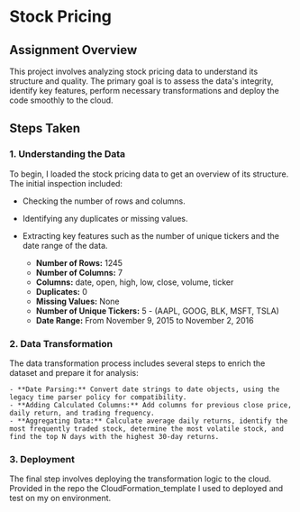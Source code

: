 
# Stock Pricing 

## Assignment Overview

This project involves analyzing stock pricing data to understand its structure and quality. The primary goal is to assess the data's integrity, identify key features, perform necessary transformations and deploy the code smoothly to the cloud.

## Steps Taken

### 1. Understanding the Data

To begin, I loaded the stock pricing data to get an overview of its structure. The initial inspection included:
- Checking the number of rows and columns.
- Identifying any duplicates or missing values.
- Extracting key features such as the number of unique tickers and the date range of the data.

    - **Number of Rows:** 1245
    - **Number of Columns:** 7
    - **Columns:** date, open, high, low, close, volume, ticker
    - **Duplicates:** 0
    - **Missing Values:** None
    - **Number of Unique Tickers:** 5 - (AAPL, GOOG, BLK, MSFT, TSLA)
    - **Date Range:** From November 9, 2015 to November 2, 2016

### 2. Data Transformation
The data transformation process includes several steps to enrich the dataset and prepare it for analysis:

    - **Date Parsing:** Convert date strings to date objects, using the legacy time parser policy for compatibility.
    - **Adding Calculated Columns:** Add columns for previous close price, daily return, and trading frequency.
    - **Aggregating Data:** Calculate average daily returns, identify the most frequently traded stock, determine the most volatile stock, and find the top N days with the highest 30-day returns.

### 3. Deployment
The final step involves deploying the transformation logic to the cloud. 
Provided in the repo the CloudFormation_template I used to deployed and test on my on environment.

